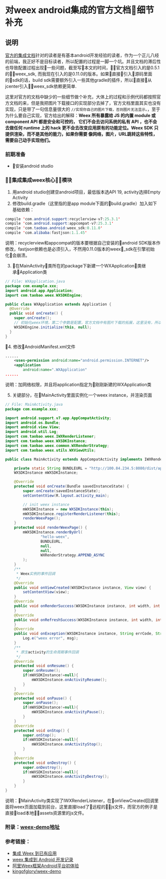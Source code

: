
# 对weex android集成的官方文档细节补充

## 说明
[官方的集成文档](https://weex.apache.org/cn/guide/integrate-to-your-app.html)针对的读者是有基本android开发经验的读者，作为一个正儿八经的前端，我正好不是目标读者，所以配置的过程是一脚一个坑。并且文档的滞后性也导致配置过程出现一些问题，截至写本文的时间，官方文档引入的是0.5.1的weex_sdk, 而我现在引入的是0.11.0的版本。如果直接引入源码里面的sdk的话，build sdk需要额外引入一些其他gradle的插件，所以直接从jcenter引入weex_sdk依赖更简单.

这里对官方的文档中缺少的一些细节做个补充，大体上的过程和示例代码都按照官方文档的来，但是我把图片下载接口的实现部分去掉了，官方文档里面其实也没有实现，只是带了一句信息量很大的 `//实现你自己的图片下载，否则图片无法显示。`，至于为什么要自己实现，官方给出的解释：**Weex 所有暴露给 JS 的内置 module 或 component API 都是安全和可控的， 它们不会去访问系统的私有 API ，也不会去做任何 runtime 上的 hack 更不会去改变应用原有的功能定位。Weex SDK 只提供渲染，而不是其他的能力，如果你需要 像网络，图片，URL跳转这些特性，需要自己动手实现他们。**

### 前期准备
* 安装android studio

### 集成集成weex核心模块
1. 用android studio创建空android项目，最低版本选API 19, activity选择Empty Activity
2. 修改build.gradle（这里指的是app module下面的build.gradle）加入如下基础依赖：
```java
compile 'com.android.support:recyclerview-v7:25.3.1'
compile 'com.android.support:appcompat-v7:25.3.1'
compile 'com.taobao.android:weex_sdk:0.11.0'
compile 'com.alibaba:fastjson:1.1.45'
```
说明：recyclerview和appcompat的版本要根据自己安装的android SDK版本作修改，fastjson依赖也是必须引入，不然用0.11.0版本的weex_sdk在引擎初始化会崩溃。

3. 在MainActivity类所在的package下新建一个WXApplication类继承Application类
```java
// File: WXApplication.java
package com.example.xxx;
import android.app.Application;
import com.taobao.weex.WXSDKEngine;

public class WXApplication extends Application {
  @Override
  public void onCreate() {
    super.onCreate();
    // 初始化weex环境，第二个参数是配置，官方文档中有图片下载的拓展，这里没有，所以传null
    WXSDKEngine.initialize(this, null);
  }
}
```
4. 修改AndroidManifest.xml文件
```xml
......
    <uses-permission android:name="android.permission.INTERNET"/>
    <application
        android:name=".WXApplication"
......
```
说明：加网络权限，并且将application指定为刚刚新建的WXApplication类

5. 关键部分，在MainActivity里面实例化一个weex instance，并渲染页面
```java
// File: MainActivity.java
package com.example.xxx;

import android.support.v7.app.AppCompatActivity;
import android.os.Bundle;
import android.view.View;
import android.util.Log;
import com.taobao.weex.IWXRenderListener;
import com.taobao.weex.WXSDKInstance;
import com.taobao.weex.common.WXRenderStrategy;
import com.taobao.weex.utils.WXViewUtils;

public class MainActivity extends AppCompatActivity implements IWXRenderListener {

    private static String BUNDLEURL = "http://100.84.234.5:8080/dist/app.weex.js";
    WXSDKInstance mWXSDKInstance;

    @Override
    protected void onCreate(Bundle savedInstanceState) {
        super.onCreate(savedInstanceState);
        setContentView(R.layout.activity_main);

        // init weex instance
        mWXSDKInstance = new WXSDKInstance(this);
        mWXSDKInstance.registerRenderListener(this);
        renderWeexPage();
    }
    protected void renderWeexPage() {
        mWXSDKInstance.renderByUrl(
                "hello-weex",
                BUNDLEURL,
                null,
                null,
                WXRenderStrategy.APPEND_ASYNC
        );
    }
    /**
     * Weex实例的事件回调
     */
    @Override
    public void onViewCreated(WXSDKInstance instance, View view) {
        setContentView(view);
    }
    @Override
    public void onRenderSuccess(WXSDKInstance instance, int width, int height) {
    }
    @Override
    public void onRefreshSuccess(WXSDKInstance instance, int width, int height) {
    }
    @Override
    public void onException(WXSDKInstance instance, String errCode, String msg) {
        Log.e("weex error", msg);
    }
    /**
     * 原生activity的生命周期事件回调
     */
    @Override
    protected void onResume() {
        super.onResume();
        if(mWXSDKInstance!=null){
            mWXSDKInstance.onActivityResume();
        }
    }
    @Override
    protected void onPause() {
        super.onPause();
        if(mWXSDKInstance!=null){
            mWXSDKInstance.onActivityPause();
        }
    }
    @Override
    protected void onStop() {
        super.onStop();
        if(mWXSDKInstance!=null){
            mWXSDKInstance.onActivityStop();
        }
    }
    @Override
    protected void onDestroy() {
        super.onDestroy();
        if(mWXSDKInstance!=null){
            mWXSDKInstance.onActivityDestroy();
        }
    }
}
```
说明：MainActivity类实现了IWXRenderListener，在onViewCreated回调里面将weex页面加载到前台，这里直接load了远程的js文件，而官方的例子是直接load本地assets资源里的js文件。

### 附录：[weex-demo地址](https://github.com/yxzhan/weex-demo)
### 参考链接：
* [集成 Weex 到已有应用](https://weex.apache.org/cn/guide/integrate-to-your-app.html)
* [weex 集成到 Android 开发记录](https://www.atatech.org/articles/65797)
* [阿里Weex框架Android平台初体验](http://www.jianshu.com/p/b6ba1fb55f8c)
* [kingofglory/weex-demo](https://github.com/kingofglory/weex-demo)
